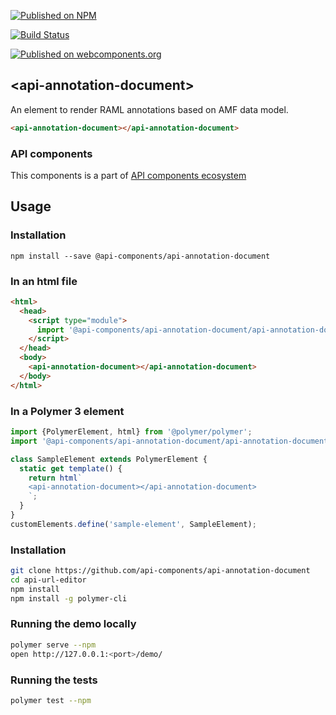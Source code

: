 [![Published on NPM](https://img.shields.io/npm/v/@api-components/api-annotation-document.svg)](https://www.npmjs.com/package/@api-components/api-annotation-document)

[![Build Status](https://travis-ci.org/api-components/api-annotation-document.svg?branch=stage)](https://travis-ci.org/api-components/api-annotation-document)

[![Published on webcomponents.org](https://img.shields.io/badge/webcomponents.org-published-blue.svg)](https://www.webcomponents.org/element/api-components/api-annotation-document)

## &lt;api-annotation-document&gt;

An element to render RAML annotations based on AMF data model.

```html
<api-annotation-document></api-annotation-document>
```

### API components

This components is a part of [API components ecosystem](https://elements.advancedrestclient.com/)

## Usage

### Installation
```
npm install --save @api-components/api-annotation-document
```

### In an html file

```html
<html>
  <head>
    <script type="module">
      import '@api-components/api-annotation-document/api-annotation-document.js';
    </script>
  </head>
  <body>
    <api-annotation-document></api-annotation-document>
  </body>
</html>
```

### In a Polymer 3 element

```js
import {PolymerElement, html} from '@polymer/polymer';
import '@api-components/api-annotation-document/api-annotation-document.js';

class SampleElement extends PolymerElement {
  static get template() {
    return html`
    <api-annotation-document></api-annotation-document>
    `;
  }
}
customElements.define('sample-element', SampleElement);
```

### Installation

```sh
git clone https://github.com/api-components/api-annotation-document
cd api-url-editor
npm install
npm install -g polymer-cli
```

### Running the demo locally

```sh
polymer serve --npm
open http://127.0.0.1:<port>/demo/
```

### Running the tests
```sh
polymer test --npm
```

